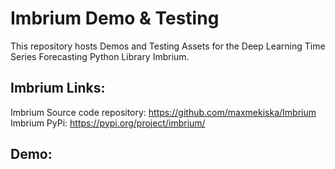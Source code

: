 # Imbrium Demo & Testing

This repository hosts Demos and Testing Assets for the Deep Learning Time Series Forecasting Python Library Imbrium.

## Imbrium Links:

Imbrium Source code repository: https://github.com/maxmekiska/Imbrium
Imbrium PyPi: https://pypi.org/project/imbrium/


## Demo:
